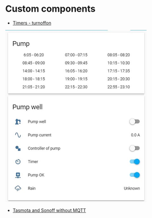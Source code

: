 # Custom components

- [Timers - turnoffon](https://github.com/JiriKursky/Custom_components/tree/master/turnoffon)

![Turnoffon](https://github.com/JiriKursky/Custom_components/blob/master/library/example_pump.JPG)

- [Tasmota and Sonoff without MQTT](https://github.com/JiriKursky/Custom_components/tree/master/httas)
